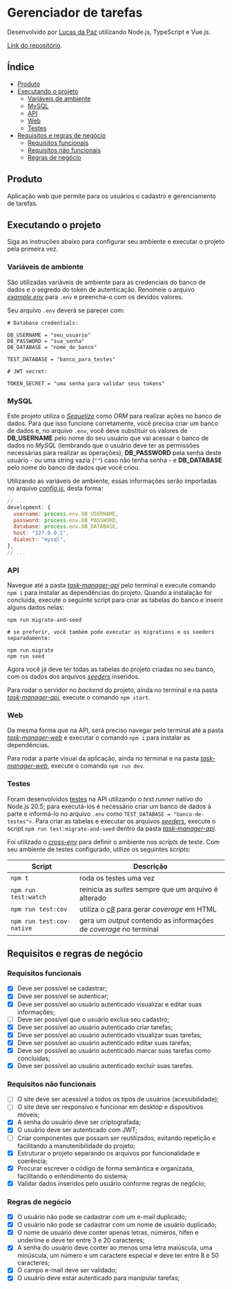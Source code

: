 # Gerenciador de tarefas

Desenvolvido por [Lucas da Paz](https://www.linkedin.com/in/xlucaspx/) utilizando Node.js, TypeScript e Vue.js.

[Link do repositório](https://github.com/xLucaspx/vue-task-manager).

## Índice

- [Produto](#produto)
- [Executando o projeto](#executando-o-projeto)
  - [Variáveis de ambiente](#variáveis-de-ambiente)
  - [MySQL](#mysql)
  - [API](#api)
  - [Web](#web)
  - [Testes](#testes)
- [Requisitos e regras de negócio](#requisitos-e-regras-de-negócio)
  - [Requisitos funcionais](#requisitos-funcionais)
  - [Requisitos não funcionais](#requisitos-não-funcionais)
  - [Regras de negócio](#regras-de-negócio)

## Produto

Aplicação web que permite para os usuários o cadastro e gerenciamento de tarefas.

## Executando o projeto

Siga as instruções abaixo para configurar seu ambiente e executar o projeto pela primeira vez.

### Variáveis de ambiente

São utilizadas variáveis de ambiente para as credenciais do banco de dados e o segredo do token de autenticação. Renomeie o arquivo [_example.env_](./task-manager-api/example.env) para `.env` e preencha-o com os devidos valores.

Seu arquivo `.env` deverá se parecer com:

```env
# Database credentials:

DB_USERNAME = "seu_usuario"
DB_PASSWORD = "sua_senha"
DB_DATABASE = "nome_do_banco"

TEST_DATABASE = "banco_para_testes"

# JWT secret:

TOKEN_SECRET = "uma senha para validar seus tokens"
```

### MySQL

Este projeto utiliza o [_Sequelize_](https://sequelize.org/) como _ORM_ para realizar ações no banco de dados. Para que isso funcione corretamente, você precisa criar um banco de dados e, no arquivo `.env`, você deve substituir os valores de **DB_USERNAME** pelo nome do seu usuário que vai acessar o banco de dados no _MySQL_ (lembrando que o usuário deve ter as permissões necessárias para realizar as operações), **DB_PASSWORD** pela senha deste usuário - ou uma string vazia (`""`) caso não tenha senha - e **DB_DATABASE** pelo nome do banco de dados que você criou.

Utilizando as variáveis de ambiente, essas informações serão importadas no arquivo [_config.js_](./task-manager-api/config/config.js), desta forma:

```js
// ...
development: {
  username: process.env.DB_USERNAME,
  password: process.env.DB_PASSWORD,
  database: process.env.DB_DATABASE,
  host: "127.0.0.1",
  dialect: "mysql",
},
// ...
```

### API

Navegue até a pasta [_task-manager-api_](./task-manager-api/) pelo terminal e execute comando `npm i` para instalar as dependências do projeto. Quando a instalação for concluída, execute o seguinte script para criar as tabelas do banco e inserir alguns dados nelas:

```
npm run migrate-and-seed

# se preferir, você também pode executar as migrations e os seeders separadamente:

npm run migrate
npm run seed
```

Agora você já deve ter todas as tabelas do projeto criadas no seu banco, com os dados dos arquivos [_seeders_](./task-manager-api/seeders/) inseridos.

Para rodar o servidor no _backend_ do projeto, ainda no terminal e na pasta [_task-manager-api_](./task-manager-api/), execute o comando `npm start`.

### Web

Da mesma forma que na API, será preciso navegar pelo terminal até a pasta [_task-manager-web_](./task-manager-web/) e executar o comando `npm i` para instalar as dependências.

Para rodar a parte visual da aplicação, ainda no terminal e na pasta [_task-manager-web_](./task-manager-web/), execute o comando `npm run dev`.

### Testes

Foram desenvolvidos [testes](./task-manager-api/test/) na API utilizando o _test runner_ nativo do Node.js 20.5; para executá-los é necessário criar um banco de dados à parte e informá-lo no arquivo `.env` como `TEST_DATABASE = "banco-de-testes">`. Para criar as tabelas e executar os arquivos [_seeders_](./task-manager-api/seeders/), execute o script `npm run test:migrate-and-seed` dentro da pasta [_task-manager-api_](./task-manager-api/).

Foi utilizado o [_cross-env_](https://www.npmjs.com/package/cross-env) para definir o ambiente nos _scripts_ de teste. Com seu ambiente de testes configurado, utilize os seguintes _scripts_:

| Script                    | Descrição                                                                        |
| ------------------------- | -------------------------------------------------------------------------------- |
| `npm t`                   | roda os testes uma vez                                                           |
| `npm run test:watch`      | reinicia as _suites_ sempre que um arquivo é alterado                            |
| `npm run test:cov`        | utiliza o [_c8_](https://www.npmjs.com/package/c8) para gerar _coverage_ em HTML |
| `npm run test:cov-native` | gera um _output_ contendo as informações de _coverage_ no terminal               |

## Requisitos e regras de negócio

### Requisitos funcionais

- [x] Deve ser possível se cadastrar;
- [x] Deve ser possível se autenticar;
- [x] Deve ser possível ao usuário autenticado visualizar e editar suas informações;
- [ ] Deve ser possível que o usuário exclua seu cadastro;
- [x] Deve ser possível ao usuário autenticado criar tarefas;
- [x] Deve ser possível ao usuário autenticado visualizar suas tarefas;
- [x] Deve ser possível ao usuário autenticado editar suas tarefas;
- [x] Deve ser possível ao usuário autenticado marcar suas tarefas como concluídas;
- [x] Deve ser possível ao usuário autenticado excluir suas tarefas.

### Requisitos não funcionais

- [ ] O site deve ser acessível a todos os tipos de usuários (acessibilidade);
- [ ] O site deve ser responsivo e funcionar em desktop e dispositivos móveis;
- [x] A senha do usuário deve ser criptografada;
- [x] O usuário deve ser autenticado com JWT;
- [ ] Criar componentes que possam ser reutilizados, evitando repetição e facilitando a manutenibilidade do projeto;
- [x] Estruturar o projeto separando os arquivos por funcionalidade e coerência;
- [x] Procurar escrever o código de forma semântica e organizada, facilitando o entendimento do sistema;
- [x] Validar dados inseridos pelo usuário conforme regras de negócio;

### Regras de negócio

- [x] O usuário não pode se cadastrar com um e-mail duplicado;
- [x] O usuário não pode se cadastrar com um nome de usuário duplicado;
- [x] O nome de usuário deve conter apenas letras, números, hífen e underline e deve ter entre 3 e 20 caracteres;
- [x] A senha do usuário deve conter ao menos uma letra maiúscula, uma minúscula, um número e um caractere especial e deve ter entre 8 e 50 caracteres;
- [x] O campo e-mail deve ser validado;
- [x] O usuário deve estar autenticado para manipular tarefas;
